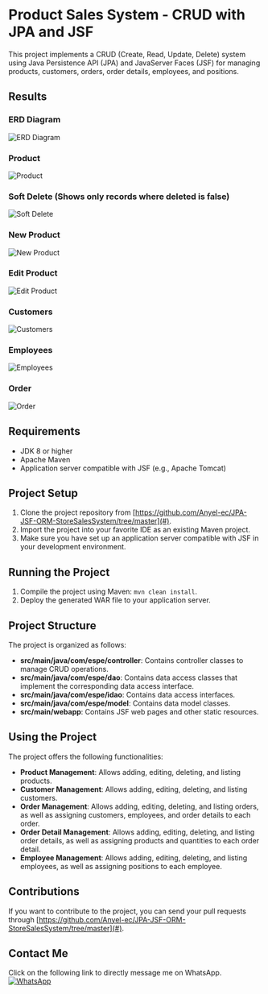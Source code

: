 # Product Sales System - CRUD with JPA and JSF

This project implements a CRUD (Create, Read, Update, Delete) system using Java Persistence API (JPA) and JavaServer Faces (JSF) for managing products, customers, orders, order details, employees, and positions.

## Results
### ERD Diagram
![ERD Diagram](docs/db.PNG)
### Product
![Product](docs/product.PNG)
### Soft Delete (Shows only records where deleted is false)
![Soft Delete](docs/soft-delete.PNG)
### New Product
![New Product](docs/new.PNG)
### Edit Product
![Edit Product](docs/edit.PNG)
### Customers
![Customers](docs/customer.PNG)
### Employees
![Employees](docs/emple.PNG)
### Order
![Order](docs/pedido.PNG)

## Requirements

- JDK 8 or higher
- Apache Maven
- Application server compatible with JSF (e.g., Apache Tomcat)

## Project Setup

1. Clone the project repository from [https://github.com/Anyel-ec/JPA-JSF-ORM-StoreSalesSystem/tree/master](#).
2. Import the project into your favorite IDE as an existing Maven project.
3. Make sure you have set up an application server compatible with JSF in your development environment.

## Running the Project

1. Compile the project using Maven: `mvn clean install`.
2. Deploy the generated WAR file to your application server.

## Project Structure

The project is organized as follows:

- **src/main/java/com/espe/controller**: Contains controller classes to manage CRUD operations.
- **src/main/java/com/espe/dao**: Contains data access classes that implement the corresponding data access interface.
- **src/main/java/com/espe/idao**: Contains data access interfaces.
- **src/main/java/com/espe/model**: Contains data model classes.
- **src/main/webapp**: Contains JSF web pages and other static resources.

## Using the Project

The project offers the following functionalities:

- **Product Management**: Allows adding, editing, deleting, and listing products.
- **Customer Management**: Allows adding, editing, deleting, and listing customers.
- **Order Management**: Allows adding, editing, deleting, and listing orders, as well as assigning customers, employees, and order details to each order.
- **Order Detail Management**: Allows adding, editing, deleting, and listing order details, as well as assigning products and quantities to each order detail.
- **Employee Management**: Allows adding, editing, deleting, and listing employees, as well as assigning positions to each employee.

## Contributions

If you want to contribute to the project, you can send your pull requests through [https://github.com/Anyel-ec/JPA-JSF-ORM-StoreSalesSystem/tree/master](#).

## Contact Me
Click on the following link to directly message me on WhatsApp.
[![WhatsApp](https://img.shields.io/badge/WhatsApp-212121?style=for-the-badge&logo=whatsapp&logoColor=white&labelColor=212121)](https://api.whatsapp.com/send?phone=593991675490&text=Un%20gusto%20en%20saludarte💻🌟)
